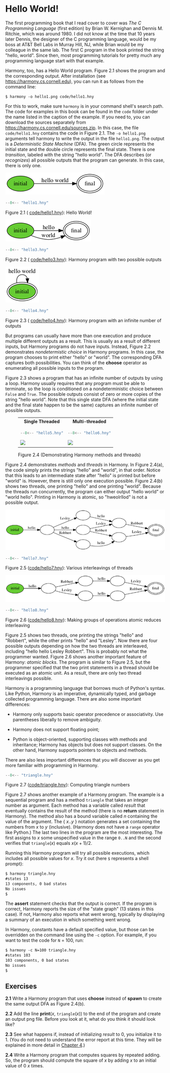 
# Hello World! 

The first programming book that I read cover to cover was *The C
Programming Language* (first edition) by Brian W. Kernighan and Dennis
M. Ritchie, which was around 1980. I did not know at the time that 10
years later Dennis, the designer of the C programming language, would be
my boss at AT&T Bell Labs in Murray Hill, NJ, while Brian would be my
colleague in the same lab. The first C program in the book printed the
string "hello, world". Since then, most programming tutorials for pretty
much any programming language start with that example.

Harmony, too, has a Hello World program. Figure 2.1 shows the
program and the corresponding output. After installation 
(see https://harmony.cs.cornell.edu), you can run it as 
follows from the command line:

    $ harmony -o hello1.png code/hello1.hny

For this to work, make sure `harmony` is in your command shell's search
path. The code for examples in this book can be found in the `code`
folder under the name listed in the caption of the example.
If you need to, you can download the sources separately from
https://harmony.cs.cornell.edu/sources.zip. In this
case, the file `code/hello1.hny` contains the code in
Figure 2.1. The `-o hello1.png` arguments tell harmony to write
the output in the file `hello1.png`. The output is a *Deterministic
State Machine* (DFA). The green circle represents the initial state and
the double circle represents the final state. There is one *transition*,
labeled with the string "hello world". The DFA describes (or
*recognizes*) all possible outputs that the program can generate. In
this case, there is only one.

![](figures/hello1.png)

```python title="hello1.hny"
--8<-- "hello1.hny"
```

<figcaption>Figure 2.1 (
<a href=https://harmony.cs.cornell.edu/code/hello1.hny>code/hello1.hny</a>): 
Hello World! </figcaption>

![](figures/hello3.png)


```python title="hello3.hny"
--8<-- "hello3.hny"
```

<figcaption>Figure 2.2 (
<a href=https://harmony.cs.cornell.edu/code/hello3.hny>code/hello3.hny</a>): 
Harmony program with two possible outputs</figcaption>

![](figures/hello4.png)


```python title="hello4.hny"
--8<-- "hello4.hny"
```

<figcaption>Figure 2.3 (
<a href=https://harmony.cs.cornell.edu/code/hello4.hny>code/hello4.hny</a>): 
Harmony program with an infinite number of outputs </figcaption>

But programs can usually have more than one execution and produce
multiple different outputs as a result. This is usually as a result of
different inputs, but Harmony programs do not have inputs. Instead,
Figure 2.2 demonstrates *nondetermistic choice* in Harmony programs.
In this case, the program chooses to print either "hello" or "world".
The corresponding DFA captures both possibilities. You can think of the
**choose** operator as enumerating all possible inputs to the program.

Figure 2.3 shows a program that has an infinite number of outputs by
using a loop. Harmony usually requires that any program must be able to
terminate, so the loop is conditioned on a nondeterministic choice
between `False` and `True`. The possible outputs consist of zero or more
copies of the string "hello world". Note that this single state DFA
(where the initial state and the final state happen to be the same)
captures an infinite number of possible outputs.

<figure>
<table style="width: 100%;">
    <tr>
        <th>Single Threaded</th>
        <th>Multi-threaded</th>
    </tr>
<tr>
<td>

```python title="hello5.hny"
--8<-- "hello5.hny"
```
<img src="../figures/hello5.png" />

</td>
<td>

```python title="hello6.hny"
--8<-- "hello6.hny"
```
<img src="../figures/hello6.png" />

</td>
</tr>
</table>
<figcaption>Figure 2.4 (Demonstrating Harmony methods and threads)</figcaption>
</figure>

Figure 2.4 demonstrates *methods* and *threads* in Harmony. In
Figure 2.4(a), the code simply prints the strings "hello" and
"world", in that order. Notice that this leads to an intermediate state
after "hello" is printed but before "world" is. However, there is still
only one execution possible. Figure 2.4(b) shows two threads, one
printing "hello" and one printing "world". Because the threads run
concurrently, the program can either output "hello world" or "world
hello". Printing in Harmony is atomic, so "hweolrllod" is not a possible
output.

![](figures/hello7.png)


```python title="hello7.hny"
--8<-- "hello7.hny"
```

<figcaption>Figure 2.5 
(<a href=https://harmony.cs.cornell.edu/code/hello7.hny>code/hello7.hny</a>): 
Various interleavings of threads</figcaption>

![](figures/hello8.png)


```python title="hello8.hny"
--8<-- "hello8.hny"
```

<figcaption>Figure 2.6
(<a href=https://harmony.cs.cornell.edu/code/hello8.hny>code/hello8.hny</a>): 
Making groups of operations atomic reduces interleaving </figcaption>

Figure 2.5 shows two threads, one printing the strings "hello" and
"Robbert", while the other prints "hello" and "Lesley". Now there are
four possible outputs depending on how the two threads are interleaved,
including "hello hello Lesley Robbert". This is probably not what the
programmer wanted. Figure 2.6 shows another important feature of
Harmony: *atomic blocks*. The program is similar to Figure 2.5, but
the programmer specified that the two print statements in a thread
should be executed as an atomic unit. As a result, there are only two
thread interleavings possible.

Harmony is a programming language that borrows much of Python's syntax.
Like Python, Harmony is an imperative, dynamically typed, and garbage
collected programming language. There are also some important
differences:

-   Harmony only supports basic operator precedence or associativity.
    Use parentheses liberally to remove ambiguity.

-   Harmony does not support floating point;

-   Python is object-oriented, supporting classes with methods and
    inheritance; Harmony has objects but does not support classes. On
    the other hand, Harmony supports pointers to objects and methods.

There are also less important differences that you will discover as you
get more familiar with programming in Harmony.


```python title="triangle.hny"
--8<-- "triangle.hny"
```

<figcaption>Figure 2.7
(<a href=https://harmony.cs.cornell.edu/code/triangle.hny>code/triangle.hny</a>): 
Computing triangle numbers </figcaption>

Figure 2.7 shows another example of a Harmony program. The example
is a sequential program and has a method `triangle` that takes an
integer number as argument. Each method has a variable called *result*
that eventually contains the result of the method (there is no
**return** statement in Harmony). The method also has a bound variable
called *n* containing the value of the argument. The { *x*..*y* }
notation generates a set containing the numbers from *x* to *y*
(inclusive). (Harmony does not have a `range` operator like Python.) 
The last two lines in the program are the most interesting. 
The first assigns to *x* some unspecified value in the range `0..N`
and the second verifies that `triangle`(*x*) equals $x(x+1)/2$.

Running this Harmony program will try all possible executions, which
includes all possible values for *x*. Try it out (here `$` represents a
shell prompt):

    $ harmony triangle.hny
    #states 13
    13 components, 0 bad states
    No issues
    $

The **assert** statement checks that the output is correct. If the
program is correct, Harmony reports the size of the "state graph" (13
states in this case). If not, Harmony also reports what went wrong,
typically by displaying a summary of an execution in which something
went wrong.

In Harmony, constants have a default specified value, but those can be
overridden on the command line using the `-c` option. For example, if
you want to test the code for `N` = 100, run:

    $ harmony -c N=100 triangle.hny
    #states 103
    103 components, 0 bad states
    No issues
    $

## Exercises 

**2.1** Write a Harmony program that uses **choose** instead of **spawn** to
create the same output DFA as Figure 2.4(b).

**2.2** Add the line **print**(*x*, `triangle`(*x*)) to the end of the program
and create an output png file. Before you look at it, what do you think
it should look like?

**2.3** See what happens if, instead of initializing *result* to 0, you
initialize it to 1. (You do not need to understand the error report at
this time. They will be explained in more detail in
[Chapter 4](harmonymachine.md).)

**2.4** Write a Harmony program that computes squares by repeated adding. So,
the program should compute the square of *x* by adding *x* to an initial
value of 0 *x* times.

